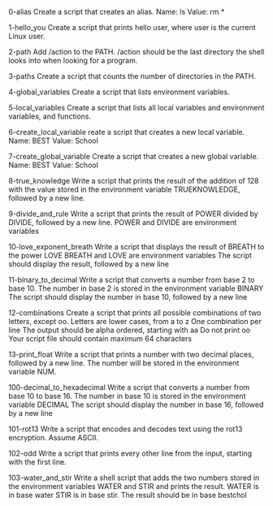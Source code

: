 0-alias Create a script that creates an alias.
Name: ls
Value: rm *

1-hello_you Create a script that prints hello user, where user is the current Linux user.

2-path Add /action to the PATH. /action should be the last directory the shell looks into when looking for a program.

3-paths Create a script that counts the number of directories in the PATH.

4-global_variables Create a script that lists environment variables.

5-local_variables Create a script that lists all local variables and environment variables, and functions.

6-create_local_variable reate a script that creates a new local variable.
Name: BEST
Value: School

7-create_global_variable Create a script that creates a new global variable.
Name: BEST
Value: School

8-true_knowledge Write a script that prints the result of the addition of 128 with the value stored in the environment variable TRUEKNOWLEDGE, followed by a new line.

9-divide_and_rule Write a script that prints the result of POWER divided by DIVIDE, followed by a new line.
POWER and DIVIDE are environment variables

10-love_exponent_breath Write a script that displays the result of BREATH to the power LOVE
BREATH and LOVE are environment variables
The script should display the result, followed by a new line

11-binary_to_decimal Write a script that converts a number from base 2 to base 10.
The number in base 2 is stored in the environment variable BINARY
The script should display the number in base 10, followed by a new line

12-combinations Create a script that prints all possible combinations of two letters, except oo.
Letters are lower cases, from a to z
One combination per line
The output should be alpha ordered, starting with aa
Do not print oo
Your script file should contain maximum 64 characters

13-print_float Write a script that prints a number with two decimal places, followed by a new line.
The number will be stored in the environment variable NUM.

100-decimal_to_hexadecimal Write a script that converts a number from base 10 to base 16.
The number in base 10 is stored in the environment variable DECIMAL
The script should display the number in base 16, followed by a new line

101-rot13 Write a script that encodes and decodes text using the rot13 encryption. Assume ASCII.

102-odd Write a script that prints every other line from the input, starting with the first line.

103-water_and_stir Write a shell script that adds the two numbers stored in the environment variables WATER and STIR and prints the result.
WATER is in base water
STIR is in base stir.
The result should be in base bestchol
